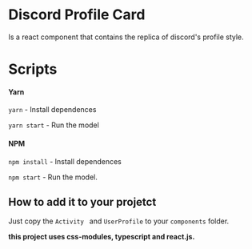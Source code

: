 # Discord Profile Card

Is a react component that contains the replica of discord's profile style.

# Scripts

#### Yarn

`yarn` - Install dependences

`yarn start` - Run the model

#### NPM

`npm install` - Install dependences

`npm start` - Run the model.

## How to add it to your projetct

Just copy the `Activity ` and `UserProfile` to your `components` folder.

****this project uses css-modules, typescript and react.js.****
